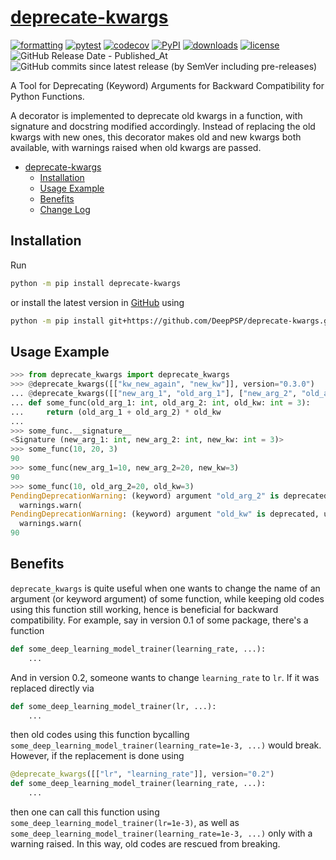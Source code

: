 # [deprecate-kwargs](https://github.com/DeepPSP/deprecate-kwargs/)

[![formatting](https://github.com/DeepPSP/deprecate-kwargs/actions/workflows/check-formatting.yml/badge.svg)](https://github.com/DeepPSP/deprecate-kwargs/actions/workflows/check-formatting.yml)
[![pytest](https://github.com/DeepPSP/deprecate-kwargs/actions/workflows/run-pytest.yml/badge.svg)](https://github.com/DeepPSP/deprecate-kwargs/actions/workflows/run-pytest.yml)
[![codecov](https://codecov.io/gh/DeepPSP/deprecate-kwargs/branch/master/graph/badge.svg?token=6J4Q7SBF7M)](https://codecov.io/gh/DeepPSP/deprecate-kwargs)
[![PyPI](https://img.shields.io/pypi/v/deprecate-kwargs?style=flat-square)](https://pypi.org/project/deprecate-kwargs/)
[![downloads](https://img.shields.io/pypi/dm/deprecate-kwargs?style=flat-square)](https://pypistats.org/packages/deprecate-kwargs)
[![license](https://img.shields.io/github/license/DeepPSP/deprecate-kwargs?style=flat-square)](LICENSE)
![GitHub Release Date - Published_At](https://img.shields.io/github/release-date/DeepPSP/deprecate-kwargs)
![GitHub commits since latest release (by SemVer including pre-releases)](https://img.shields.io/github/commits-since/DeepPSP/deprecate-kwargs/latest)

A Tool for Deprecating (Keyword) Arguments for Backward Compatibility for Python Functions.

A decorator is implemented to deprecate old kwargs in a function, with signature and docstring modified accordingly.
Instead of replacing the old kwargs with new ones, this decorator makes old and new kwargs both available,
with warnings raised when old kwargs are passed.

<!-- toc -->

- [deprecate-kwargs](#deprecate-kwargs)
  - [Installation](#installation)
  - [Usage Example](#usage-example)
  - [Benefits](#benefits)
  - [Change Log](CHANGELOG.rst)

<!-- tocstop -->

## Installation

Run

```bash
python -m pip install deprecate-kwargs
```

or install the latest version in [GitHub](https://github.com/DeepPSP/deprecate-kwargs/) using

```bash
python -m pip install git+https://github.com/DeepPSP/deprecate-kwargs.git
```

## Usage Example

```python
>>> from deprecate_kwargs import deprecate_kwargs
>>> @deprecate_kwargs([["kw_new_again", "new_kw"]], version="0.3.0")
... @deprecate_kwargs([["new_arg_1", "old_arg_1"], ["new_arg_2", "old_arg_2"], ["new_kw", "old_kw"]], version="0.1.0")
... def some_func(old_arg_1: int, old_arg_2: int, old_kw: int = 3):
...     return (old_arg_1 + old_arg_2) * old_kw
...
>>> some_func.__signature__
<Signature (new_arg_1: int, new_arg_2: int, new_kw: int = 3)>
>>> some_func(10, 20, 3)
90
>>> some_func(new_arg_1=10, new_arg_2=20, new_kw=3)
90
>>> some_func(10, old_arg_2=20, old_kw=3)
PendingDeprecationWarning: (keyword) argument "old_arg_2" is deprecated, use "new_arg_2" instead
  warnings.warn(
PendingDeprecationWarning: (keyword) argument "old_kw" is deprecated, use "new_kw" instead
  warnings.warn(
90
```

## Benefits

`deprecate_kwargs` is quite useful when one wants to change the name of an argument (or keyword argument) of some function, while keeping old codes using this function still working, hence is beneficial for backward compatibility. For example, say in version 0.1 of some package, there's a function

```python
def some_deep_learning_model_trainer(learning_rate, ...):
    ...
```

And in version 0.2, someone wants to change `learning_rate` to `lr`. If it was replaced directly via

```python
def some_deep_learning_model_trainer(lr, ...):
    ...
```

then old codes using this function bycalling `some_deep_learning_model_trainer(learning_rate=1e-3, ...)` would break. However, if the replacement is done using

```python
@deprecate_kwargs([["lr", "learning_rate"]], version="0.2")
def some_deep_learning_model_trainer(learning_rate, ...):
    ...
```

then one can call this function using `some_deep_learning_model_trainer(lr=1e-3)`, as well as `some_deep_learning_model_trainer(learning_rate=1e-3, ...)` only with a warning raised. In this way, old codes are rescued from breaking.
